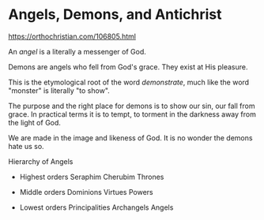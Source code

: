 # Angels, Demons, and Antichrist

https://orthochristian.com/106805.html

An *angel* is a literally a messenger of God.

Demons are angels who fell from God's grace. They exist at His pleasure.

This is the etymological root of the word *demonstrate*, much like the word "monster" is literally "to show".

The purpose and the right place for demons is to show our sin, our fall from grace. In practical terms it is to tempt, to torment in the darkness away from the light of God.

We are made in the image and likeness of God. It is no wonder the demons hate us so.


Hierarchy of Angels

* Highest orders
        Seraphim
        Cherubim
        Thrones

* Middle orders
        Dominions
        Virtues
        Powers

* Lowest orders
        Principalities
        Archangels
        Angels







